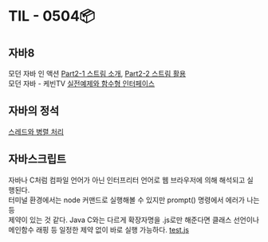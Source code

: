 # TIL - 0504📦

## 자바8
모던 자바 인 액션 <a href="./modernJavaInAction/Part2-1[스트림_소개].md">Part2-1 스트림 소개</a>, 
<a href="./modernJavaInAction/Part2-2[스트림_활용].md">Part2-2 스트림 활용</a><br>
모던 자바 - 케빈TV <a href="./java8_kevin/modernJava8(7).md">실전예제와 함수형 인터페이스</a><br>

## 자바의 정석
<a href="./thread/thread.md">스레드와 병렬 처리</a><br>

## 자바스크립트
자바나 C처럼 컴파일 언어가 아닌 인터프리터 언어로 웹 브라우저에 의해 해석되고 실행된다.  
터미널 환경에서는 node 커맨드로 실행해볼 수 있지만 prompt() 명령에서 에러가 나는 등  
제약이 있는 것 같다. Java C와는 다르게 확장자명을 .js로만 해준다면 클래스 선언이나  
메인함수 래핑 등 일정한 제약 없이 바로 실행 가능하다. 
<a href="./javaScript/test.js">test.js</a><br>
